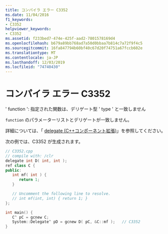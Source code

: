 ```yaml
---
title: コンパイラ エラー C3352
ms.date: 11/04/2016
f1_keywords:
- C3352
helpviewer_keywords:
- C3352
ms.assetid: f233bed7-474e-425f-aad2-7801578169d4
ms.openlocfilehash: b679a89bb768ad7a50d0bbaa7b814c7a72f9f4c5
ms.sourcegitcommit: 16fa847794b60bf40c67d20f74751a67fccb602e
ms.translationtype: MT
ms.contentlocale: ja-JP
ms.lasthandoff: 12/03/2019
ms.locfileid: "74740430"
---
```

# <a name="compiler-error-c3352"></a>コンパイラ エラー C3352

' function ': 指定された関数は、デリゲート型 ' type ' と一致しません

`function` のパラメーターリストとデリゲートが一致しません。

詳細については、「 [delegate (C++コンポーネント拡張)](../../extensions/delegate-cpp-component-extensions.md)」を参照してください。

次の例では、C3352 が生成されます。

```cpp
// C3352.cpp
// compile with: /clr
delegate int D( int, int );
ref class C {
public:
   int mf( int ) {
      return 1;
   }

   // Uncomment the following line to resolve.
   // int mf(int, int) { return 1; }
};

int main() {
   C^ pC = gcnew C;
   System::Delegate^ pD = gcnew D( pC, &C::mf );   // C3352
}
```
